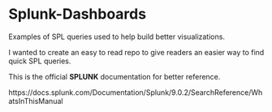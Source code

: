 # Splunk-Dashboards
Examples of SPL queries used to help build better visualizations.
<p>I wanted to create an easy to read repo to give readers an easier way to find quick SPL queries.</p>
<p>This is the official <strong>SPLUNK</strong> documentation for better reference.</p><p>https://docs.splunk.com/Documentation/Splunk/9.0.2/SearchReference/WhatsInThisManual</p>
